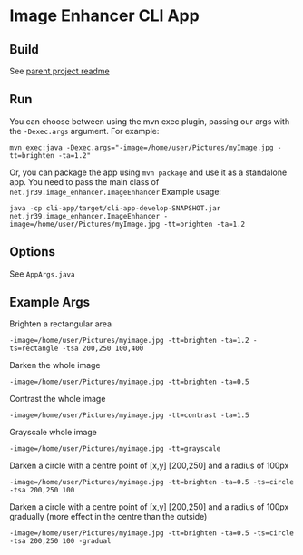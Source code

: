 # Image Enhancer CLI App

## Build

See [parent project readme](../README.md)


## Run ##
You can choose between using the mvn exec plugin, passing our args with the `-Dexec.args` argument. For example:

    mvn exec:java -Dexec.args="-image=/home/user/Pictures/myImage.jpg -tt=brighten -ta=1.2"

Or, you can package the app using `mvn package` and use it as a standalone app. You need to pass the main class of `net.jr39.image_enhancer.ImageEnhancer`
Example usage:

    java -cp cli-app/target/cli-app-develop-SNAPSHOT.jar net.jr39.image_enhancer.ImageEnhancer -image=/home/user/Pictures/myImage.jpg -tt=brighten -ta=1.2

## Options ##

See `AppArgs.java`

## Example Args ##

Brighten a rectangular area

    -image=/home/user/Pictures/myimage.jpg -tt=brighten -ta=1.2 -ts=rectangle -tsa 200,250 100,400

Darken the whole image

    -image=/home/user/Pictures/myimage.jpg -tt=brighten -ta=0.5

Contrast the whole image

    -image=/home/user/Pictures/myimage.jpg -tt=contrast -ta=1.5

Grayscale whole image

    -image=/home/user/Pictures/myimage.jpg -tt=grayscale

Darken a circle with a centre point of [x,y] [200,250] and a radius of 100px

    -image=/home/user/Pictures/myimage.jpg -tt=brighten -ta=0.5 -ts=circle -tsa 200,250 100

Darken a circle with a centre point of [x,y] [200,250] and a radius of 100px gradually (more effect in the centre than the outside)

    -image=/home/user/Pictures/myimage.jpg -tt=brighten -ta=0.5 -ts=circle -tsa 200,250 100 -gradual

